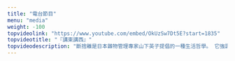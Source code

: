 ```yaml
---
title: "電台節目"
menu: "media"
weight: -100
topvideolink: "https://www.youtube.com/embed/OkUzSw7Dt5E?start=1835"
topvideotitle: "『講東講西』"
topvideodescription: "斷捨離是日本雜物管理專家山下英子提倡的一種生活哲學。 它強調要搞清楚自己真正需求甚麼，不要做物質的附庸、奴隸，從此活出清淨、自足、高效的人生境界。"
---
```


